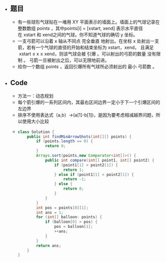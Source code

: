 - ## 题目
	- 有一些球形气球贴在一堵用 XY 平面表示的墙面上。墙面上的气球记录在整数数组 points ，其中points[i] = [xstart, xend] 表示水平直径在 xstart 和 xend之间的气球。你不知道气球的确切 y 坐标。
	- 一支弓箭可以沿着 x 轴从不同点 完全垂直 地射出。在坐标 x 处射出一支箭，若有一个气球的直径的开始和结束坐标为 xstart，xend， 且满足  xstart ≤ x ≤ xend，则该气球会被 引爆 。可以射出的弓箭的数量 没有限制 。 弓箭一旦被射出之后，可以无限地前进。
	- 给你一个数组 points ，返回引爆所有气球所必须射出的 最小 弓箭数 。
- ## Code
	- 方法一：动态规划
	- 每个箭引爆的一系列区间内，其最右区间边界一定小于下一个引爆区间的左边界
	- 排序不使用表达式（a,b）->(a[1]-b[1])，是因为要考虑相减越界问题，所以使用大小比较
	- ```java
	  class Solution {
	      public int findMinArrowShots(int[][] points) {
	          if (points.length == 0) {
	              return 0;
	          }
	          Arrays.sort(points,new Comparator<int[]>() {
	              public int compare(int[] point1, int[] point2) {
	                  if (point1[1] > point2[1]) {
	                      return 1;
	                  } else if (point1[1] < point2[1]) {
	                      return -1;
	                  } else {
	                      return 0;
	                  }
	              }
	          }
	          int pos = points[0][1];
	          int ans = 1;
	          for (int[] balloon: points) {
	              if (balloon[0] > pos) {
	                  pos = balloon[1];
	                  ++ans;
	              }
	          }
	          return ans;
	      }
	  }
	  ```